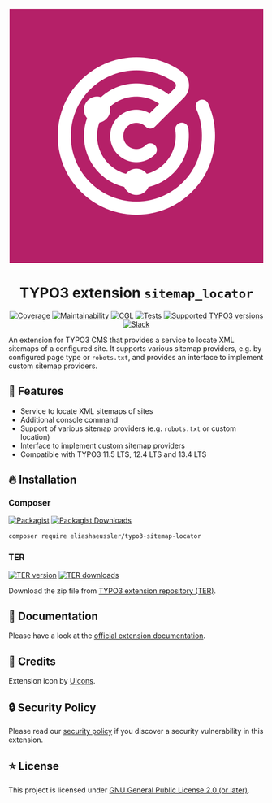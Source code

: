 <div align="center">

![Extension icon](Resources/Public/Icons/Extension.svg)

# TYPO3 extension `sitemap_locator`

[![Coverage](https://img.shields.io/coverallsCoverage/github/eliashaeussler/typo3-sitemap-locator?logo=coveralls)](https://coveralls.io/github/eliashaeussler/typo3-sitemap-locator)
[![Maintainability](https://img.shields.io/codeclimate/maintainability/eliashaeussler/typo3-sitemap-locator?logo=codeclimate)](https://codeclimate.com/github/eliashaeussler/typo3-sitemap-locator/maintainability)
[![CGL](https://img.shields.io/github/actions/workflow/status/eliashaeussler/typo3-sitemap-locator/cgl.yaml?label=cgl&logo=github)](https://github.com/eliashaeussler/typo3-sitemap-locator/actions/workflows/cgl.yaml)
[![Tests](https://img.shields.io/github/actions/workflow/status/eliashaeussler/typo3-sitemap-locator/tests.yaml?label=tests&logo=github)](https://github.com/eliashaeussler/typo3-sitemap-locator/actions/workflows/tests.yaml)
[![Supported TYPO3 versions](https://typo3-badges.dev/badge/sitemap_locator/typo3/shields.svg)](https://extensions.typo3.org/extension/sitemap_locator)
[![Slack](https://img.shields.io/badge/slack-%23ext--sitemap__locator-4a154b?logo=slack)](https://typo3.slack.com/archives/C060KATSL5V)

</div>

An extension for TYPO3 CMS that provides a service to locate XML sitemaps of
a configured site. It supports various sitemap providers, e.g. by configured
page type or `robots.txt`, and provides an interface to implement custom
sitemap providers.

## 🚀 Features

* Service to locate XML sitemaps of sites
* Additional console command
* Support of various sitemap providers (e.g. `robots.txt` or custom location)
* Interface to implement custom sitemap providers
* Compatible with TYPO3 11.5 LTS, 12.4 LTS and 13.4 LTS

## 🔥 Installation

### Composer

[![Packagist](https://img.shields.io/packagist/v/eliashaeussler/typo3-sitemap-locator?label=version&logo=packagist)](https://packagist.org/packages/eliashaeussler/typo3-sitemap-locator)
[![Packagist Downloads](https://img.shields.io/packagist/dt/eliashaeussler/typo3-sitemap-locator?color=brightgreen)](https://packagist.org/packages/eliashaeussler/typo3-sitemap-locator)

```bash
composer require eliashaeussler/typo3-sitemap-locator
```

### TER

[![TER version](https://typo3-badges.dev/badge/sitemap_locator/version/shields.svg)](https://extensions.typo3.org/extension/sitemap_locator)
[![TER downloads](https://typo3-badges.dev/badge/sitemap_locator/downloads/shields.svg)](https://extensions.typo3.org/extension/sitemap_locator)

Download the zip file from
[TYPO3 extension repository (TER)](https://extensions.typo3.org/extension/sitemap_locator).

## 📙 Documentation

Please have a look at the
[official extension documentation](https://docs.typo3.org/p/eliashaeussler/typo3-sitemap-locator/main/en-us/).

## 💎 Credits

Extension icon by
[UIcons](https://www.freepik.com/icon/radar_10461820#fromView=search&term=compass&page=1&position=62&track=ais).

## 🔒 Security Policy

Please read our [security policy](SECURITY.md) if you discover a security
vulnerability in this extension.

## ⭐ License

This project is licensed under [GNU General Public License 2.0 (or later)](LICENSE.md).
